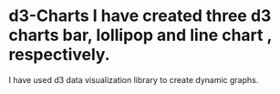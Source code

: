 # d3-Charts I have created three d3 charts bar, lollipop and line chart , respectively.

I have used d3 data visualization library to create dynamic graphs. 
